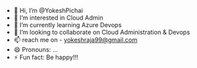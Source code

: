- 👋 Hi, I’m @YokeshPichai
- 👀 I’m interested in Cloud Admin
- 🌱 I’m currently learning Azure Devops
- 💞️ I’m looking to collaborate on Cloud Administration & Devops
- 📫 reach me on - yokeshraja99@gmail.com
- 😄 Pronouns: ...
- ⚡ Fun fact: Be happy!!!

<!---
YokeshPichai/YokeshPichai is a ✨ special ✨ repository because its `README.md` (this file) appears on your GitHub profile.
You can click the Preview link to take a look at your changes.
--->
